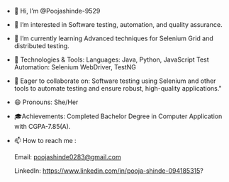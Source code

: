 - 👋 Hi, I’m @Poojashinde-9529
  
- 👀 I’m interested in Software testing, automation, and quality assurance.
- 🌱 I’m currently learning Advanced techniques for Selenium Grid and distributed testing.
- 🔧 Technologies & Tools:
       Languages: Java, Python, JavaScript
        Test Automation: Selenium WebDriver, TestNG
- 💞️ Eager to collaborate on: Software testing using Selenium and other tools to automate testing and ensure robust, high-quality applications."
- 😄 Pronouns: She/Her
- 🎓Achievements: Completed Bachelor Degree in Computer Application with CGPA-7.85(A).
- 📫 How to reach me :
  
   Email: poojashinde0283@gmail.com
  
   LinkedIn: https://www.linkedin.com/in/pooja-shinde-094185315?

